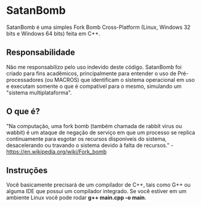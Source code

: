 # SatanBomb

SatanBomb é uma simples Fork Bomb Cross-Platform (Linux, Windows 32 bits e Windows 64 bits) feita em C++.

<h2>Responsabilidade</h2>

Não me responsabilizo pelo uso indevido deste código. SatanBomb foi criado para fins acadêmicos, principalmente para entender o uso de Pré-processadores (ou MACROS) que identificam o sistema operacional em uso e executam somente o que é compatível para o mesmo, simulando um "sistema multiplataforma".

<h2>O que é?</h2>

"Na computação, uma fork bomb (também chamada de rabbit virus ou wabbit) é um ataque de negação de serviço em que um processo se replica continuamente para esgotar os recursos disponíveis do sistema, desacelerando ou travando o sistema devido à falta de recursos." - https://en.wikipedia.org/wiki/Fork_bomb

<h2>Instruções</h2>

Você basicamente precisará de um compilador de C++, tais como G++ ou alguma IDE que possui um compilador integrado. Se você estiver em um ambiente Linux você pode rodar <b>g++ main.cpp -o main</b>.
